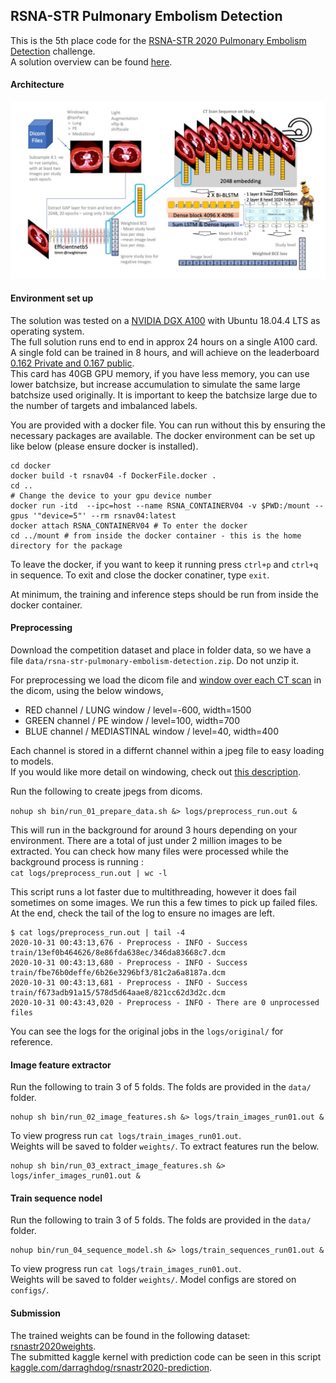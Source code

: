 ## RSNA-STR Pulmonary Embolism Detection

This is the 5th place code for the [RSNA-STR 2020 Pulmonary Embolism Detection](https://www.kaggle.com/c/rsna-str-pulmonary-embolism-detection) challenge.   
A solution overview can be found [here](https://www.kaggle.com/c/rsna-str-pulmonary-embolism-detection/discussion/193475).   

#### Architecture

![](docs/architecture.jpg?raw=true "Optional Title")

#### Environment set up

The solution was tested on a [NVIDIA DGX A100](https://www.nvidia.com/en-us/data-center/dgx-a100/) with Ubuntu 18.04.4 LTS as operating system.   
The full solution runs end to end in approx 24 hours on a single A100 card. A single fold can be trained in 8 hours, and will achieve on the leaderboard [0.162 Private and 0.167 public](https://www.kaggle.com/darraghdog/rsnastr2020-prediction?scriptVersionId=45912701).  
This card has 40GB GPU memory, if you have less memory, you can use lower batchsize, but increase accumulation to simulate the same large batchsize used originally. 
It is important to keep the batchsize large due to the number of targets and imbalanced labels.

You are provided with a docker file. You can run without this by ensuring the necessary packages are available. The docker environment can be set up like below (please ensure docker is installed).  
```
cd docker
docker build -t rsnav04 -f DockerFile.docker .
cd ..
# Change the device to your gpu device number
docker run -itd  --ipc=host --name RSNA_CONTAINERV04 -v $PWD:/mount --gpus '"device=5"' --rm rsnav04:latest 
docker attach RSNA_CONTAINERV04 # To enter the docker
cd ../mount # from inside the docker container - this is the home directory for the package
```

To leave the docker, if you want to keep it running press `ctrl+p` and `ctrl+q` in sequence. To exit and close the docker conatiner, type `exit`.   
  
At minimum, the training and inference steps should be run from inside the docker container.  

#### Preprocessing

Download the competition dataset and place in folder data, so we have a file `data/rsna-str-pulmonary-embolism-detection.zip`. Do not unzip it.    
  
For preprocessing we load the dicom file and [window over each CT scan](https://github.com/darraghdog/rsnastr/blob/948d190422e4847229145ccfb09ad1d69ab6530c/preprocessing/dicom_to_jpeg.py#L32-L75) in the dicom, using the below windows,   
   
- RED channel / LUNG window / level=-600, width=1500  
- GREEN channel / PE window / level=100, width=700  
- BLUE channel / MEDIASTINAL window / level=40, width=400  
   
Each channel is stored in a differnt channel within a jpeg file to easy loading to models.  
If you would like more detail on windowing, check out [this description](https://www.kaggle.com/c/rsna-str-pulmonary-embolism-detection/discussion/182930).

Run the following to create jpegs from dicoms. 

`nohup sh bin/run_01_prepare_data.sh &> logs/preprocess_run.out &`   

This will run in the background for around 3 hours depending on your environment. There are a total of just under 2 million images to be extracted. You can check how many files were processed while the background process is running :  
`cat logs/preprocess_run.out | wc -l`  

This script runs a lot faster due to multithreading, however it does fail sometimes on some images. We run this a few times to pick up failed files. At the end, check the tail of the log to ensure no images are left.   
```
$ cat logs/preprocess_run.out | tail -4
2020-10-31 00:43:13,676 - Preprocess - INFO - Success train/13ef0b464626/8e86fda638ec/346da83668c7.dcm
2020-10-31 00:43:13,680 - Preprocess - INFO - Success train/fbe76b0deffe/6b26e3296bf3/81c2a6a8187a.dcm
2020-10-31 00:43:13,681 - Preprocess - INFO - Success train/f673adb91a15/578d5d64aae8/821cc62d3d2c.dcm
2020-10-31 00:43:43,020 - Preprocess - INFO - There are 0 unprocessed files
```

You can see the logs for the original jobs in the `logs/original/` for reference.  

#### Image feature extractor
   
Run the following to train 3 of 5 folds. The folds are provided in the `data/` folder.  
```
nohup sh bin/run_02_image_features.sh &> logs/train_images_run01.out &
```
   
To view progress run `cat logs/train_images_run01.out`.   
Weights will be saved to folder `weights/`. To extract features run the below.  
```
nohup sh bin/run_03_extract_image_features.sh &> logs/infer_images_run01.out &
```

#### Train sequence nodel
   
Run the following to train 3 of 5 folds. The folds are provided in the `data/` folder.  
```
nohup bin/run_04_sequence_model.sh &> logs/train_sequences_run01.out &
```
To view progress run `cat logs/train_images_run01.out`.   
Weights will be saved to folder `weights/`. Model configs are stored on `configs/`.   

#### Submission
   
The trained weights can be found in the following dataset: [rsnastr2020weights](https://www.kaggle.com/darraghdog/rsnastr2020weights).  
The submitted kaggle kernel with prediction code can be seen in this script [kaggle.com/darraghdog/rsnastr2020-prediction](https://www.kaggle.com/darraghdog/rsnastr2020-prediction/).   

 







